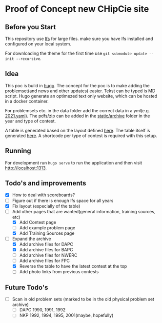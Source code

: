 # Proof of Concept new CHipCie site

## Before you Start

This repository use [lfs](https://git-lfs.github.com/) for large files. make sure you have lfs installed and configured
on your local system.

For downloading the theme for the first time use `git submodule update --init --recursive`.

## Idea
This poc is build in [hugo](https://gohugo.io). The concept for the poc is to make adding the problemset(and news and other updates)
easier. Tekst can be typed is MD script. Hugo generate an optimezed text only website, which can be hosted in a docker container.

For problemsets etc. in the data folder add the correct data in a yml(e.g. [2021.yaml](data/archive/dapc/2021.yaml)).
The pdfs/zip can be added in the [static/archive](static/archive) folder in the year and type of contest.

A table is generated based on the layout defined [here](layouts/partials/archive-table.html).
The table itself is generated [here](layouts/shortcodes). A shortcode per type of contest is required with this setup.

## Running
For development run `hugo serve` to run the application and then visit [http://localhost:1313](http://localhost:1313).


## Todo's and improvements
 - [X] How to deal with scoreboards?
 - [ ] Figure out if there is enough lfs space for all years
 - [X] Fix layout (especially of the table)
 - [ ] Add other pages that are wanted(general information, training sources, etc)
    * [X] Add Contest page
    * [ ] Add example problem page
    * [X] Add Training Sources page
 - [ ] Expand the archive
   * [X] Add archive files for DAPC 
   * [X] Add archive files for BAPC 
   * [ ] Add archive files for NWERC 
   * [ ] Add archive files for FPC 
   * [X] Reverse the table to have the latest contest at the top
   * [ ] Add photo links from previous contests

## Future Todo's
 - [ ] Scan in old problem sets (marked to be in the old physical problem set archive)
   - [ ] DAPC 1990, 1991, 1992
   - [ ] NKP 1992, 1994, 1995, 2001(maybe, hopefully)
